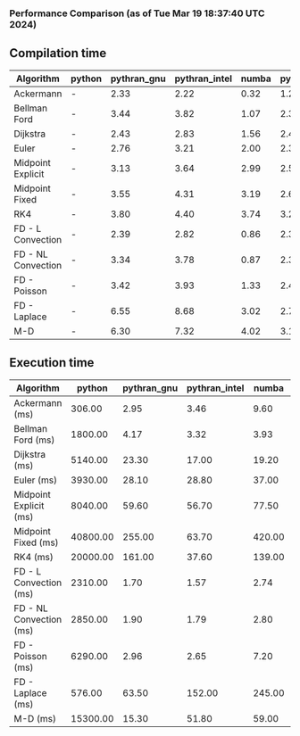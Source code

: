 ### Performance Comparison (as of Tue Mar 19 18:37:40 UTC 2024)
## Compilation time
Algorithm                 | python                    | pythran_gnu               | pythran_intel             | numba                     | pyccel_fortran_gnu        | pyccel_c_gnu              | pyccel_fortran_intel      | pyccel_c_intel           
------------------------- | ------------------------- | ------------------------- | ------------------------- | ------------------------- | ------------------------- | ------------------------- | ------------------------- | -------------------------
Ackermann                 | -                         | 2.33                      | 2.22                      | 0.32                      | 1.24                      | 1.21                      | 1.32                      | 1.29                     
Bellman Ford              | -                         | 3.44                      | 3.82                      | 1.07                      | 2.35                      | 2.55                      | 2.47                      | 3.33                     
Dijkstra                  | -                         | 2.43                      | 2.83                      | 1.56                      | 2.41                      | 2.56                      | 2.57                      | 3.36                     
Euler                     | -                         | 2.76                      | 3.21                      | 2.00                      | 2.33                      | 2.54                      | 2.47                      | 3.29                     
Midpoint Explicit         | -                         | 3.13                      | 3.64                      | 2.99                      | 2.58                      | 2.80                      | 2.72                      | 3.55                     
Midpoint Fixed            | -                         | 3.55                      | 4.31                      | 3.19                      | 2.65                      | 2.87                      | 2.80                      | 3.62                     
RK4                       | -                         | 3.80                      | 4.40                      | 3.74                      | 3.20                      | 3.37                      | 3.31                      | 4.14                     
FD - L Convection         | -                         | 2.39                      | 2.82                      | 0.86                      | 2.30                      | 2.50                      | 2.45                      | 3.27                     
FD - NL Convection        | -                         | 3.34                      | 3.78                      | 0.87                      | 2.30                      | 2.52                      | 2.50                      | 3.27                     
FD - Poisson              | -                         | 3.42                      | 3.93                      | 1.33                      | 2.43                      | 2.61                      | 2.99                      | 3.33                     
FD - Laplace              | -                         | 6.55                      | 8.68                      | 3.02                      | 2.77                      | 2.97                      | 2.98                      | 3.80                     
M-D                       | -                         | 6.30                      | 7.32                      | 4.02                      | 3.11                      | 3.12                      | 3.28                      | 4.24                     

## Execution time
Algorithm                 | python                    | pythran_gnu               | pythran_intel             | numba                     | pyccel_fortran_gnu        | pyccel_c_gnu              | pyccel_fortran_intel      | pyccel_c_intel           
------------------------- | ------------------------- | ------------------------- | ------------------------- | ------------------------- | ------------------------- | ------------------------- | ------------------------- | -------------------------
Ackermann (ms)            | 306.00                    | 2.95                      | 3.46                      | 9.60                      | 1.50                      | 1.55                      | 9.43                      | 3.92                     
Bellman Ford (ms)         | 1800.00                   | 4.17                      | 3.32                      | 3.93                      | 2.97                      | 6.00                      | 4.38                      | 18.30                    
Dijkstra (ms)             | 5140.00                   | 23.30                     | 17.00                     | 19.20                     | 18.50                     | 30.00                     | 23.40                     | 22.30                    
Euler (ms)                | 3930.00                   | 28.10                     | 28.80                     | 37.00                     | 14.40                     | 147.00                    | 14.10                     | 127.00                   
Midpoint Explicit (ms)    | 8040.00                   | 59.60                     | 56.70                     | 77.50                     | 22.90                     | 280.00                    | 15.60                     | 252.00                   
Midpoint Fixed (ms)       | 40800.00                  | 255.00                    | 63.70                     | 420.00                    | 75.30                     | 1380.00                   | 64.50                     | 1230.00                  
RK4 (ms)                  | 20000.00                  | 161.00                    | 37.60                     | 139.00                    | 34.10                     | 488.00                    | 37.10                     | 406.00                   
FD - L Convection (ms)    | 2310.00                   | 1.70                      | 1.57                      | 2.74                      | 1.46                      | 1.62                      | 1.54                      | 3.68                     
FD - NL Convection (ms)   | 2850.00                   | 1.90                      | 1.79                      | 2.80                      | 1.68                      | 1.98                      | 1.52                      | 3.74                     
FD - Poisson (ms)         | 6290.00                   | 2.96                      | 2.65                      | 7.20                      | 2.69                      | 3.75                      | 2.58                      | 8.90                     
FD - Laplace (ms)         | 576.00                    | 63.50                     | 152.00                    | 245.00                    | 57.90                     | 306.00                    | 58.30                     | 303.00                   
M-D (ms)                  | 15300.00                  | 15.30                     | 51.80                     | 59.00                     | 53.90                     | 59.50                     | 71.70                     | 60.80                    
